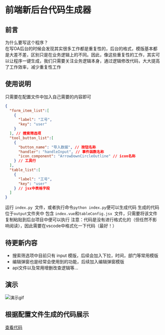 # 前端新后台代码生成器
## 前言
为什么要写这个程序？  
在写OA后台的时候会发现其实很多工作都是重复性的，后台的格式，模版基本都是大差不差，区别只是在业务逻辑上的不同。因此，像这些重复性的工作，其实可以让程序一键生成，我们只需要关注业务逻辑本身，通过逻辑修改代码，大大提高了工作效率，减少重复性工作
## 使用说明
只需要在配置文件中加入自己需要的内容即可
```json
{
  "form_item_list":[
    {
      "label": "工号",
      "key": "user"
    }
  ], // 搜索筛选项
  "tool_button_list":[
    {
      "button_name": "导入数据", // 按钮名称
      "handler": "handleInput", // 事件函数名称
      "icon_component": "ArrowDownCircleOutline" // icon名称
    } // 工具行
  ],
  "table_list":[
    {
      "label": "工号",
      "key": "user"
    } // jsx中表格字段
  ]
}
```
运行 `index.py `文件，或者执行命令`python index.py`便可以生成代码
生成的代码位于`output`文件夹中
包含 `index.vue`和`tableConfig.jsx `文件，只需要将该文件复制粘贴到后台项目中便可以执行
注意：代码是没有进行格式化的（但任然不影响阅读），因此需要在vscode中格式化一下代码（最好！）

## 待更新内容

- 搜索筛选项中目前只有 input 模版，后续会加入下拉，时间，部门等常用模版
- 编辑弹窗也是经常会使用到的功能，后续加入编辑弹窗模版
- api文件以及常用增删改查逻辑等...
## 演示
![演示gif](./doc/img/18.gif)
## 根据配置文件生成的代码展示
[查看代码](./doc/demoCode.md)
